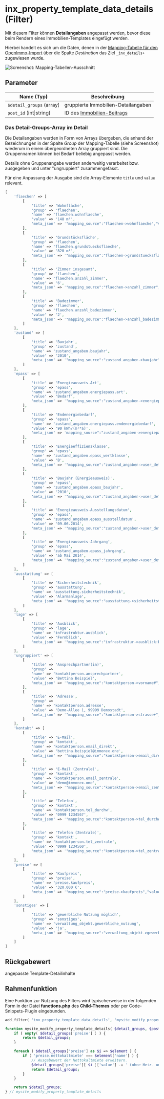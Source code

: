# inx_property_template_data_details (Filter)

Mit diesem Filter können **Detailangaben** angepasst werden, bevor diese beim Rendern eines Immobilien-Templates eingefügt werden.

Hierbei handelt es sich um die Daten, denen in der [Mapping-Tabelle für den OpenImmo-Import](../schnellstart/import) über die Spalte *Destination* das Ziel `_inx_details+` zugewiesen wurde.

![Screenshot: Mapping-Tabellen-Ausschnitt](../assets/scst-mapping-details.png)

## Parameter

| Name (Typ) | Beschreibung |
| ---------- | ------------ |
| `$detail_groups` (array) | gruppierte Immobilien-Detailangaben |
| `post_id` (int\|string) | ID des [Immobilien-Beitrags](/beitragsarten-taxonomien) |

### Das Detail-Groups-Array im Detail

Die Detailangaben werden in Form von Arrays übergeben, die anhand der Bezeichnungen in der Spalte *Group* der Mapping-Tabelle (siehe Screenshot) wiederum in einem übergeordneten Array gruppiert sind. Die Gruppennamen können bei Bedarf beliebig angepasst werden.

Details ohne Gruppenangabe werden anderweitig verarbeitet bzw. ausgegeben und unter "ungruppiert" zusammengefasst.

Für eine Anpassung der Ausgabe sind die Array-Elemente `title` und `value` relevant.

```php
[
	'flaechen' => [
		[
			'title' => 'Wohnfläche',
			'group' => 'flaechen',
			'name' => 'flaechen.wohnflaeche',
			'value' => '148 m²',
			'meta_json' => '"mapping_source":"flaechen->wohnflaeche","value_before_filter":"148.0"'
		],
		[
			'title' => 'Grundstücksfläche',
			'group' => 'flaechen',
			'name' => 'flaechen.grundstuecksflaeche',
			'value' => '820 m²',
			'meta_json' => '"mapping_source":"flaechen->grundstuecksflaeche","value_before_filter":"820.0"'
		],
		[
			'title' => 'Zimmer insgesamt',
			'group' => 'flaechen',
			'name' => 'flaechen.anzahl_zimmer',
			'value' => '6',
			'meta_json' => '"mapping_source":"flaechen->anzahl_zimmer","value_before_filter":"6.0"'
		],
		[
			'title' => 'Badezimmer',
			'group' => 'flaechen',
			'name' => 'flaechen.anzahl_badezimmer',
			'value' => '2',
			'meta_json' => '"mapping_source":"flaechen->anzahl_badezimmer","value_before_filter":"2"'
		]
	],
	'zustand' => [
		[
			'title' => 'Baujahr',
			'group' => 'zustand',
			'name' => 'zustand_angaben.baujahr',
			'value' => '2010',
			'meta_json' => '"mapping_source":"zustand_angaben->baujahr","value_before_filter":"2010"'
		]
	],
	'epass' => [
		[
			'title' => 'Energieausweis-Art',
			'group' => 'epass',
			'name' => 'zustand_angaben.energiepass.art',
			'value' => 'Bedarf',
			'meta_json' => '"mapping_source":"zustand_angaben->energiepass->art","value_before_filter":"BEDARF"'
		],
		[
			'title' => 'Endenergiebedarf',
			'group' => 'epass',
			'name' => 'zustand_angaben.energiepass.endenergiebedarf',
			'value' => '90 kWh/(m²*a)',
			'meta_json' => 'mapping_source":"zustand_angaben->energiepass->endenergiebedarf","value_before_filter":"90"'
		],
		[
			'title' => 'Energieeffizienzklasse',
			'group' => 'epass',
			'name' => 'zustand_angaben.epass_wertklasse',
			'value' => 'B',
			'meta_json' => '"mapping_source":"zustand_angaben->user_defined_simplefield:feldname:epass_wertklasse","value_before_filter":"B"'
		],
		[
			'title' => 'Baujahr (Energieausweis)',
			'group' => 'epass',
			'name' => 'zustand_angaben.epass_baujahr',
			'value' => '2010',
			'meta_json' => '"mapping_source":"zustand_angaben->user_defined_simplefield:feldname:epass_baujahr","value_before_filter":"2010"'
		],
		[
			'title' => 'Energieausweis-Ausstellungsdatum',
			'group' => 'epass',
			'name' => 'zustand_angaben.epass_ausstelldatum',
			'value' => '09.06.2014',
			'meta_json' => '"mapping_source":"zustand_angaben->user_defined_simplefield:feldname:epass_ausstelldatum","value_before_filter":"2014-06-09"'
		],
		[
			'title' => 'Energieausweis-Jahrgang',
			'group' => 'epass',
			'name' => 'zustand_angaben.epass_jahrgang',
			'value' => 'ab Mai 2014',
			'meta_json' => '"mapping_source":"zustand_angaben->user_defined_simplefield:feldname:epass_jahrgang","value_before_filter":"2014"'
		]
	],
	'ausstattung' => [
		[
			'title' => 'Sicherheitstechnik',
			'group' => 'ausstattung',
			'name' => 'ausstattung.sicherheitstechnik',
			'value' => 'Alarmanlage',
			'meta_json' => '"mapping_source":"ausstattung->sicherheitstechnik:ALARMANLAGE+","value_before_filter":"Alarmanlage"'
		]
	],
	'lage' => [
		[
			'title' => 'Ausblick',
			'group' => 'lage',
			'name' => 'infrastruktur.ausblick',
			'value' => 'Fernblick',
			'meta_json' => '"mapping_source":"infrastruktur->ausblick:blick:FERNE","value_before_filter":"Fernblick"'
		]
	],
	'ungruppiert' => [
		[
			'title' => 'Ansprechpartner(in)',
			'group' => 
			'name' => 'kontaktperson.ansprechpartner',
			'value' => 'Bettina Beispiel',
			'meta_json' => '"mapping_source":"kontaktperson->vorname#","value_before_filter":"Bettina Beispiel"',
		],
		[
			'title' => 'Adresse',
			'group' => 
			'name' => 'kontaktperson.adresse',
			'value' => 'Demo-Allee 1, 99999 Demostadt',
			'meta_json' => '"mapping_source":"kontaktperson->strasse+","value_before_filter":"Demo-Allee 1, 99999 Demostadt"'
		]
	],
	'kontakt' => [
		[
			'title' => 'E-Mail',
			'group' => 'kontakt',
			'name' => 'kontaktperson.email_direkt',
			'value' => 'bettina.beispiel@immonex.one',
			'meta_json' => '"mapping_source":"kontaktperson->email_direkt","value_before_filter":"bettina.beispiel@immonex.one"',
		],
		[
			'title' => 'E-Mail (Zentrale)',
			'group' => 'kontakt',
			'name' => 'kontaktperson.email_zentrale',
			'value' => 'demo@immonex.one',
			'meta_json' => '"mapping_source":"kontaktperson->email_zentrale","value_before_filter":"demo@immonex.one"'
		],
		[
			'title' => 'Telefon',
			'group' => 'kontakt',
			'name' => 'kontaktperson.tel_durchw',
			'value' => '0999 1234567',
			'meta_json' => '"mapping_source":"kontaktperson->tel_durchw","value_before_filter":"0999 1234567"'
		],
		[
			'title' => 'Telefon (Zentrale)',
			'group' => 'kontakt',
			'name' => 'kontaktperson.tel_zentrale',
			'value' => '0999 1234560',
			'meta_json' => '"mapping_source":"kontaktperson->tel_zentrale","value_before_filter":"0999 1234560"'
		]
	],
	'preise' => [
		[
			'title' => 'Kaufpreis',
			'group' => 'preise',
			'name' => 'preise.kaufpreis',
			'value' => '320.000 €',
			'meta_json' => '"mapping_source":"preise->kaufpreis","value_before_filter":"320000.0"'
		]
	],
	'sonstiges' => [
		[
			'title' => 'gewerbliche Nutzung möglich',
			'group' => 'sonstiges',
			'name' => 'verwaltung_objekt.gewerbliche_nutzung',
			'value' => 'ja',
			'meta_json' => '"mapping_source":"verwaltung_objekt->gewerbliche_nutzung","value_before_filter":true'
		]
	]
]
```

## Rückgabewert

angepasste Template-Detailinhalte

## Rahmenfunktion

Eine Funktion zur Nutzung des Filters wird typischerweise in der folgenden Form in der Datei **functions.php** des **Child-Themes** oder per Code-Snippets-Plugin eingebunden.

```php
add_filter( 'inx_property_template_data_details', 'mysite_modify_property_template_details', 10, 2 );

function mysite_modify_property_template_details( $detail_groups, $post_id ) {
	if ( empty( $detail_groups['preise'] ) ) {
		return $detail_groups;
	}

	foreach ( $detail_groups['preise'] as $i => $element ) {
		if ( 'preise.nettokaltmiete' === $element['name'] ) {
			// Ausgabewert der Nettokaltmiete erweitern.
			$detail_groups['preise'][ $i ]['value'] .= ' (ohne Heiz- und Betriebskosten)';
			return $detail_groups;
		}
	}

	return $detail_groups;
} // mysite_modify_property_template_details
```